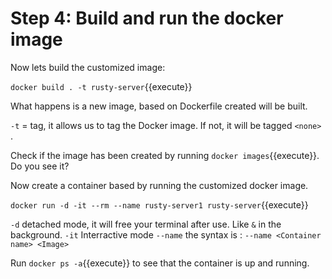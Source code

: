 # Step 4: Build and run the docker image

Now lets build the customized image:

`docker build . -t rusty-server`{{execute}}

What happens is a new image, based on Dockerfile created will be built.

`-t` = tag, it allows us to tag the Docker image. If not, it will be tagged `<none> `.

Check if the image has been created by running `docker images`{{execute}}. Do you see it?

Now create a container based by running the customized docker image.

`docker run -d -it --rm --name rusty-server1 rusty-server`{{execute}}

`-d` detached mode, it will free your terminal after use. Like `&` in the background.
`-it` Interractive mode
`--name` the syntax is : `--name <Container name> <Image>`

Run `docker ps -a`{{execute}} to see that the container is up and running.


